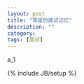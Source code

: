 ```yaml
---
layout: post
title: "零星的面试记忆"
description: ""
category:
tags: [面试]
---
```


a_1 

{% include JB/setup %}
